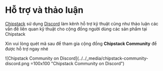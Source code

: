 <br>
<br>

# Hỗ trợ và thảo luận

[Chipstack](https://chipstack.vn) sử dụng [Discord](https://discord.com) làm kênh hỗ trợ kỹ thuật cũng như thảo luận các vấn đề liên quan kỹ thuật cho cộng đồng người dùng các sản phẩm tại Chipstack

Xin vui lòng quét mã sau để tham gia cộng đồng **Chipstack Community** để được hỗ trợ ngay nhé

![Chipstack Community on Discord](../../_media/chipstack-community-discord.png =100x100 "Chipstack Community on Discord")